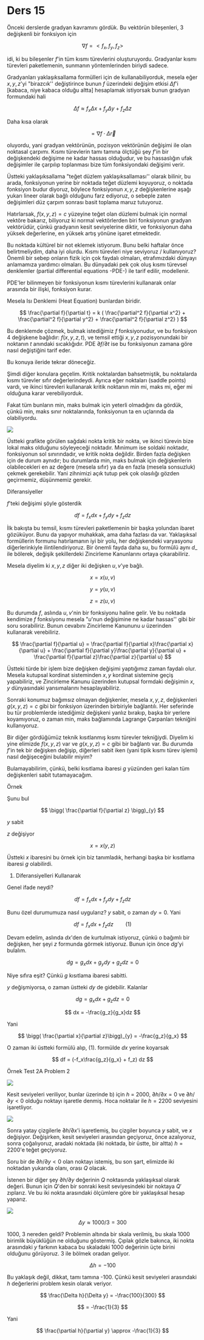 # Ders 15

Önceki derslerde gradyan kavramını gördük. Bu vektörün bileşenleri, 3
değişkenli bir fonksiyon için

$$ 
\nabla f = < f_x, f_y, f_z > 
$$

idi, ki bu bileşenler $f$'in tüm kısmı türevlerini
oluşturuyordu. Gradyanlar kısmı türevleri paketlemenin, sunmanın
yöntemlerinden biriydi sadece.

Gradyanları yaklaşıksallama formülleri için de kullanabiliyorduk, mesela
eğer $x,y,z$'yi "birazcık'' değiştirince bunun $f$ üzerindeki değişim
etkisi $\Delta f$'i [kabaca, niye kabaca olduğu altta] hesaplamak
istiyorsak bunun gradyan formundaki hali

$$ \Delta f \approx f_x \Delta x + f_y \Delta y + f_z \Delta z $$

Daha kısa olarak 

$$ = \nabla f \cdot \Delta \vec{r} $$

oluyordu, yani gradyan vektörünün, pozisyon vektörünün değişimi ile olan
noktasal çarpımı. Kısmı türevlerin tamı tamına ölçtüğü şey $f$'in bir
değişkendeki değişime ne kadar hassas olduğudur, ve bu hassaslığın ufak
değişimler ile çarpılıp toplanması bize tüm fonksiyondaki değişimi verir.

Üstteki yaklaşıksallama "teğet düzlem yaklaşıksallaması'' olarak bilinir,
bu arada, fonksiyonun yerine bir noktada teğet düzlemi koyuyoruz, o noktada
fonksiyon budur diyoruz, böylece fonksiyonun $x,y,z$ değişkenlerine aşağı
yukarı lineer olarak bağlı olduğunu farz ediyoruz, o sebeple zaten
değişimleri düz çarpım sonrası basit toplama maruz tutuyoruz. 

Hatırlarsak, $f(x,y,z)=c$ yüzeyine teğet olan düzlemi bulmak için normal
vektöre bakarız, biliyoruz ki normal vektörlerden biri fonksiyonun gradyan
vektörüdür, çünkü gradyanın kesit seviyelerine diktir, ve fonksiyonun daha
yüksek değerlerine, en yüksek artış yönüne işaret etmektedir. 

Bu noktada kültürel bir not eklemek istiyorum. Bunu belki haftalar önce
belirtmeliydim, daha iyi olurdu. Kısmı türevleri niye seviyoruz /
kullanıyoruz? Önemli bir sebep onların fizik için çok faydalı olmaları,
etrafımızdaki dünyayı anlamamıza yardımcı olmaları. Bu dünyadaki pek çok
oluş kısmı türevsel denklemler (partial differential equations -PDE-) ile
tarif edilir, modellenir.

PDE'ler bilinmeyen bir fonksiyonun kısmı türevlerini kullanarak onlar
arasında bir ilişki, fonksiyon kurar. 

Mesela Isı Denklemi (Heat Equation) bunlardan biridir. 

$$ \frac{\partial f}{\partial t}  = k (
\frac{\partial^2 f}{\partial x^2} + 
\frac{\partial^2 f}{\partial y^2} + 
\frac{\partial^2 f}{\partial z^2} )
$$

Bu denklemde çözmek, bulmak istediğimiz $f$ fonksiyonudur, ve bu
fonksiyon 4 değişkene bağlıdır: $f(x,y,z,t)$, ve temsil ettiği $x,y,z$
pozisyonundaki bir noktanın $t$ anındaki sıcaklığıdır. PDE
$\partial f/\partial t$ ise bu fonksiyonun zamana göre nasıl değiştiğini
tarif eder. 

Bu konuya ileride tekrar döneceğiz. 

Şimdi diğer konulara geçelim. Kritik noktalardan bahsetmiştik, bu
noktalarda kısmı türevler sıfır değerlerindeydi. Ayrıca eğer noktaları
(saddle points) vardı, ve ikinci türevleri kullanarak kritik noktanın min
mi, maks mi, eğer mi  olduğuna karar verebiliyorduk. 

Fakat tüm bunların min, maks bulmak için yeterli olmadığını da gördük,
çünkü min, maks sınır noktalarında, fonksiyonun ta en uçlarında da
olabiliyordu. 

![](15_1.png)

Üstteki grafikte görülen sağdaki nokta kritik bir nokta, ve ikinci türevin bize
lokal maks olduğunu söyleyeceği noktadır. Mınimum ise soldaki noktadır,
fonksiyonun sol sınırındadır, ve kritik nokta değildir. Birden fazla değişken
için de durum aynıdır; bu durumlarda min, maks bulmak için değişkenlerin
olabilecekleri en az değere (mesela sıfır) ya da en fazla (mesela sonsuzluk)
çekmek gerekebilir. Yani zihnimizi açık tutup pek çok olasılığı gözden
geçirmemiz, düşünmemiz gerekir.

Diferansiyeller 

$f$'teki değişimi şöyle gösterdik

$$ df = f_xdx + f_ydy + f_zdz  $$

İlk bakışta bu temsil, kısmı türevleri paketlemenin bir başka yolundan
ibaret gözüküyor. Bunu da yapıyor muhakkak, ama daha fazlası da
var. Yaklaşıksal formüllerin formunu hatırlamanın iyi bir yolu, her
değişkendeki varyasyonu diğerlerinkiyle ilintilendiriyoruz. Bir önemli
fayda daha su, bu formülü aynı $d\_$ ile bölerek, değişik şekillerdeki
Zincirleme Kanunlarını ortaya çıkarabiliriz. 

Mesela diyelim ki $x,y,z$ diğer iki değişken $u,v$'ye bağlı. 

$$ x = x(u,v) $$

$$ y = y(u,v) $$

$$ z = z(u,v) $$

Bu durumda $f$, aslında $u,v$'nin bir fonksiyonu haline gelir. Ve bu
noktada kendimize $f$ fonksiyonu mesela "$u$'nun değişimine ne kadar
hassas'' gibi bir soru sorabiliriz. Bunun cevabını Zincirleme Kanununu $u$
üzerinden kullanarak verebiliriz.

$$ 
\frac{\partial f}{\partial u} = 
\frac{\partial f}{\partial x}\frac{\partial x}{\partial u} + 
\frac{\partial f}{\partial y}\frac{\partial y}{\partial u} + 
\frac{\partial f}{\partial z}\frac{\partial z}{\partial u} 
$$

Üstteki türde bir işlem bize değişken değişimi yaptığımız zaman faydalı
olur. Mesela kutupsal kordinat sisteminden $x,y$ kordinat sistemine geçiş
yapabiliriz, ve Zincirleme Kanunu üzerinden kutupsal formdaki değişimin $x,y$
dünyasındaki yansımalarını hesaplayabiliriz. 

Sonraki konumuz bağımsız olmayan değişkenler, mesela $x,y,z$, değişkenleri
$g(x,y,z)=c$ gibi bir fonksiyon üzerinden birbiriyle bağlantılı. Her
seferinde bu tür problemlerde istediğimiz değişkeni yanlız bırakıp, başka
bir yerlere koyamıyoruz, o zaman min, maks bağlamında Lagrange Çarpanları
tekniğini kullanıyoruz.

Bir diğer gördüğümüz teknik kısıtlanmış kısmı türevler tekniğiydi. Diyelim
ki yine elimizde $f(x,y,z)$ var ve $g(x,y,z)=c$ gibi bir bağlantı var. Bu
durumda $f$'in tek bir değişken değişip, diğerleri sabit iken (yani tipik
kısmı türev işlemi) nasıl değişeceğini bulabilir miyim? 

Bulamayabilirim, çünkü, belki kısıtlama ibaresi $g$ yüzünden geri kalan tüm
değişkenleri sabit tutamayacağım.

Örnek 

Şunu bul

$$ 
\bigg( 
\frac{\partial f}{\partial z}
\bigg)_{y}
$$

$y$ sabit

$z$ değişiyor

$$ x = x(y,z) $$

Üstteki $x$ ibaresini bu örnek için biz tanımladık, herhangi başka bir
kısıtlama ibaresi $g$ olabilirdi. 

1) Diferansiyelleri Kullanarak

Genel ifade neydi?

$$ df = f_xdx + f_ydy + f_zdz $$  

Bunu özel durumumuza nasıl uygularız? $y$ sabit, o zaman $dy = 0$. Yani

$$
df = f_xdx + f_zdz  
\qquad (1)
$$

Devam edelim, aslında $dx$'den de kurtulmak istiyoruz, çünkü o bağımlı bir
değişken, her şeyi $z$ formunda görmek istiyoruz. Bunun için önce $dg$'yi
bulalım. 

$$ dg = g_xdx + g_ydy + g_zdz = 0   $$

Niye sıfıra eşit? Çünkü $g$ kısıtlama ibaresi sabitti. 

$y$ değişmiyorsa, o zaman üstteki $dy$ de gidebilir. Kalanlar

$$ dg = g_xdx + g_zdz = 0  $$

$$ dx = -\frac{g_z}{g_x}dz $$

Yani 

$$ 
\bigg( \frac{\partial x}{\partial z}\bigg)_{y} = -\frac{g_z}{g_x}
$$

O zaman iki üstteki formülü alıp, (1). formülde $dx$ yerine 
koyarsak

$$ df = (-f_x\frac{g_z}{g_x} +  f_z) dz $$

Örnek Test 2A Problem 2

![](15_2.png)

Kesit seviyeleri veriliyor, bunlar üzerinde b) için $h$ = 2000, $\partial
h/\partial x = 0$ ve $\partial h/\partial y < 0$ olduğu noktayı işaretle
denmiş. Hoca noktalar ile $h=2200$ seviyesini işaretliyor.

![](15_3.png)

Sonra yatay çizgilerle $\partial h/\partial x$'i işaretlemiş, bu çizgiler
boyunca $y$ sabit, ve $x$ değişiyor. Değişirken, kesit seviyeleri arasından
geçiyoruz, önce azalıyoruz, sonra çoğalıyoruz, aradaki noktada (iki
noktada, bir üstte, bir altta) $h=2200$'e teğet geçiyoruz. 

Soru bir de  $\partial h/\partial y < 0$ olan noktayı istemiş, bu son şart,
elimizde iki noktadan yukarıda olanı, orası $Q$ olacak. 

İstenen bir diğer şey $\partial h/\partial y$ değerinin $Q$ noktasında
yaklaşıksal olarak değeri. Bunun için $Q$'den bir sonraki kesit
seviyesindeki bir noktaya $Q'$ zıplarız. Ve bu iki nokta arasındaki
ölçümlere göre bir yaklaşıksal hesap yaparız. 

![](15_4.png)

$$ \Delta y \approx 1000 / 3 = 300 $$

1000, 3 nereden geldi? Problemin altında bir skala verilmiş, bu skala 1000
birimlik büyüklüğün ne olduğunu göstermiş. Çıplak gözle bakınca, iki nokta
arasındaki $y$ farkının kabaca bu skaladaki 1000 değerinin üçte birini
olduğunu görüyoruz. 3 ile bölmek oradan geliyor. 

$$ \Delta h = -100 $$

Bu yaklaşık değil, dikkat, tamı tamına -100. Çünkü kesit seviyeleri
arasındaki $h$ değerlerini problem kesin olarak veriyor.

$$ 
\frac{\Delta h}{\Delta y} = -\frac{100}{300}
$$

$$ = -\frac{1}{3} $$

Yani 

$$ 
\frac{\partial h}{\partial y} \approx -\frac{1}{3}
$$






